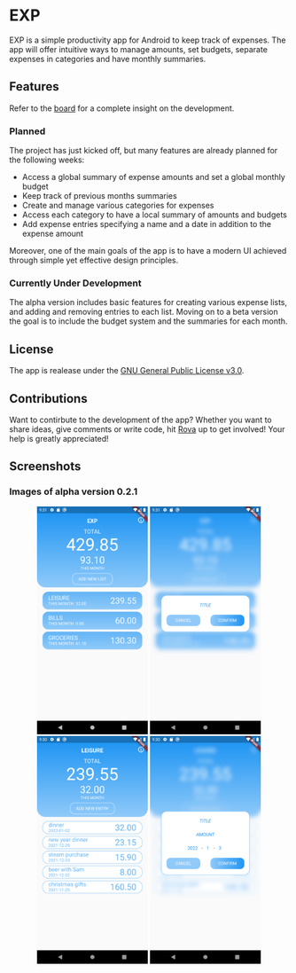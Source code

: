 # EXP

EXP is a simple productivity app for Android to keep track of expenses. The app will offer intuitive ways to manage amounts, set budgets, separate expenses in categories and have monthly summaries.

## Features

Refer to the [board](https://github.com/rovati/exp-app/projects/1) for a complete insight on the development.

### Planned

The project has just kicked off, but many features are already planned for the following weeks:

- Access a global summary of expense amounts and set a global monthly budget
- Keep track of previous months summaries
- Create and manage various categories for expenses
- Access each category to have a local summary of amounts and budgets
- Add expense entries specifying a name and a date in addition to the expense amount

Moreover, one of the main goals of the app is to have a modern UI achieved through simple yet effective design principles.

### Currently Under Development

The alpha version includes basic features for creating various expense lists, and adding and removing entries to each list. Moving on to a beta version the goal is to include the budget system and the summaries for each month.

## License

The app is realease under the [GNU General Public License v3.0](LICENSE).

## Contributions

Want to contirbute to the development of the app? Whether you want to share ideas, give comments or write code, hit [Rova](https://github.com/rovati) up to get involved! Your help is greatly appreciated!

## Screenshots
### Images of alpha version 0.2.1
<p align="center">
  <img src="https://github.com/rovati/exp-app/blob/main/screenshots/0.2.1/home_screen_0.2.1.jpg" width="200" title="Home Page">
  <img src="https://github.com/rovati/exp-app/blob/main/screenshots/0.2.1/new_list_dialog_0.2.1.jpg" width="200" title="Dialog for new list creation">
  <img src="https://github.com/rovati/exp-app/blob/main/screenshots/0.2.1/expense_screen_0.2.1.jpg" width="200" title="Expense List Page">
  <img src="https://github.com/rovati/exp-app/blob/main/screenshots/0.2.1/new_entry_dialog_0.2.1.jpg" width="200" title="Dialog for new expense creation">
</p>
